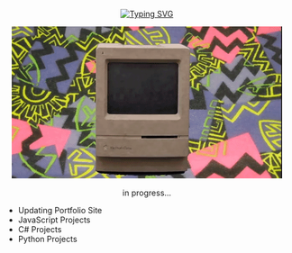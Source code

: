 <p align="center">
  <a href="https://git.io/typing-svg"><img src="https://readme-typing-svg.demolab.com?font=Fira+Code&duration=7000&pause=1000&color=199F13&center=true&width=450&lines=Hi%2C+Welcome+To+My+Github+Profile." alt="Typing SVG" /></a>
 </p>

<p align="center">
  <img src="retro_pc.gif" alt="animated" />
</p>

<p align="center">
  in progress...
  <ul>
    <li>Updating Portfolio Site</li>
    <li>JavaScript Projects</li>
    <li>C# Projects</li>
    <li>Python Projects</li>
  </ul>
</p>

